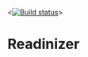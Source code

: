 <[![Build status](https://dev.azure.com/cmattes/Readinizer/_apis/build/status/Readinizer-.NET-CI)](https://dev.azure.com/cmattes/Readinizer/_build/latest?definitionId=6)>
# Readinizer
